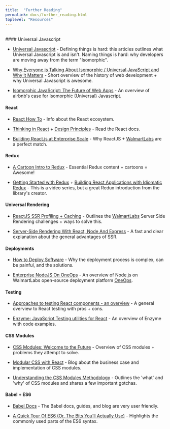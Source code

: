 ```yaml
---
title:  "Further Reading"
permalink: docs/further_reading.html
toplevel: "Resources"
---
```


<br>
#### Universal Javascript

*  [Universal Javascript](https://medium.com/@mjackson/universal-javascript-4761051b7ae9#.vql04qjs4) - Defining things is hard: this articles outlines what Universal Javascript is and isn't. Naming things is hard: why developers are moving away from the term "Isomorphic".

*  [Why Everyone is Talking About Isomorphic / Universal JavaScript and Why it Matters](https://medium.com/capital-one-developers/why-everyone-is-talking-about-isomorphic-universal-javascript-and-why-it-matters-38c07c87905#.ut4ggn60w) - Short overview of the history of web development + why Universal Javascript is awesome.

*  [Isomorphic JavaScript: The Future of Web Apps](http://nerds.airbnb.com/isomorphic-javascript-future-web-apps) - An overview of airbnb's case for Isomorphic (Universal) Javascript.

#### React

*  [React How To](https://github.com/petehunt/react-howto) - Info about the React ecosystem.

*  [Thinking in React](https://facebook.github.io/react/docs/thinking-in-react.html) + [Design Principles](https://facebook.github.io/react/contributing/design-principles.html) - Read the React docs.

*  [Building React.js at Enterprise Scale](https://medium.com/walmartlabs/building-react-js-at-enterprise-scale-17c17a36fd1f#.ewkzubo8i) - Why ReactJS + [WalmartLabs](http://www.walmartlabs.com) are a perfect match.

#### Redux

*  [A Cartoon Intro to Redux](https://code-cartoons.com/a-cartoon-intro-to-redux-3afb775501a6#.cj6szcbtd) - Essential Redux content + cartoons = Awesome!

*  [Getting Started with Redux](https://egghead.io/courses/getting-started-with-redux) + [Building React Applications with Idiomatic Redux](https://egghead.io/courses/building-react-applications-with-idiomatic-redux) - This is a video series, but a great Redux introduction from the library's creator.

#### Universal Rendering

*  [ReactJS SSR Profiling + Caching](https://medium.com/walmartlabs/reactjs-ssr-profiling-and-caching-5d8e9e49240c#.yqnmwbp6t) - Outlines the [WalmartLabs](http://www.walmartlabs.com) Server Side Rendering challenges + ways to solve this.

*  [Server-Side Rendering With React, Node And Express](https://www.smashingmagazine.com/2016/03/server-side-rendering-react-node-express/) - A fast and clear explanation about the general advantages of SSR.

#### Deployments

*  [How to Deploy Software](https://zachholman.com/posts/deploying-software) - Why the deployment process is complex, can be painful, and the solutions.

*  [Enterprise NodeJS On OneOps](https://medium.com/walmartlabs/enterprise-nodejs-on-oneops-f4bc7b1050cc#.sfsslnetq) - An overview of Node.js on WalmartLabs open-source deployment platform [OneOps](http://www.oneops.com/).

#### Testing

*  [Approaches to testing React components - an overview](http://reactkungfu.com/2015/07/approaches-to-testing-react-components-an-overview/) - A general overview to React testing with pros + cons.

*  [Enzyme: JavaScript Testing utilities for React](https://medium.com/airbnb-engineering/enzyme-javascript-testing-utilities-for-react-a417e5e5090f#.eo79bodrj) - An overview of Enzyme with code examples.


#### CSS Modules

*  [CSS Modules: Welcome to the Future](http://glenmaddern.com/articles/css-modules) - Overview of CSS modules + problems they attempt to solve.

*  [Modular CSS with React](https://medium.com/@pioul/modular-css-with-react-61638ae9ea3e#.b5d00dcwp) - Blog about the business case and implementation of CSS modules.

*  [Understanding the CSS Modules Methodology](https://www.sitepoint.com/understanding-css-modules-methodology/) - Outlines the 'what' and 'why' of CSS modules and shares a few important gotchas.

#### Babel + ES6

*  [Babel Docs](https://babeljs.io/docs/learn-es2015/) - The Babel docs, guides, and blog are very user friendly.

*  [A Quick Tour Of ES6 (Or, The Bits You’ll Actually Use)](http://jamesknelson.com/es6-the-bits-youll-actually-use/) - Highlights the commonly used parts of the ES6 syntax.
